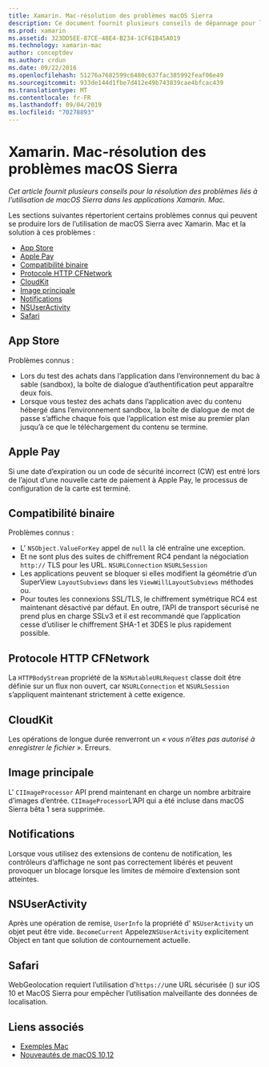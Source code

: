 ```yaml
---
title: Xamarin. Mac-résolution des problèmes macOS Sierra
description: Ce document fournit plusieurs conseils de dépannage pour l’utilisation de macOS Sierra dans les applications Xamarin. Mac. Les conseils se rapportent à l’App Store Mac, Apple Pay, la compatibilité binaire, CFNetwork, CloudKit et bien plus encore.
ms.prod: xamarin
ms.assetid: 323DD5EE-87CE-48E4-B234-1CF61B45A019
ms.technology: xamarin-mac
author: conceptdev
ms.author: crdun
ms.date: 09/22/2016
ms.openlocfilehash: 51276a7682599c6480c637fac385992feaf06e49
ms.sourcegitcommit: 933de144d1fbe7d412e49b743839cae4bfcac439
ms.translationtype: MT
ms.contentlocale: fr-FR
ms.lasthandoff: 09/04/2019
ms.locfileid: "70278893"
---
```

# <a name="xamarinmac---macos-sierra-troubleshooting"></a>Xamarin. Mac-résolution des problèmes macOS Sierra

_Cet article fournit plusieurs conseils pour la résolution des problèmes liés à l’utilisation de macOS Sierra dans les applications Xamarin. Mac._

Les sections suivantes répertorient certains problèmes connus qui peuvent se produire lors de l’utilisation de macOS Sierra avec Xamarin. Mac et la solution à ces problèmes :

- [App Store](#App-Store)
- [Apple Pay](#Apple-Pay)
- [Compatibilité binaire](#Binary-Compatibility)
- [Protocole HTTP CFNetwork](#CFNetwork-HTTP-Protocol)
- [CloudKit](#CloudKit)
- [Image principale](#CoreImage)
- [Notifications](#Notifications)
- [NSUserActivity](#NSUserActivity)
- [Safari](#Safari)

<a name="App-Store" />

## <a name="app-store"></a>App Store

Problèmes connus :

- Lors du test des achats dans l’application dans l’environnement du bac à sable (sandbox), la boîte de dialogue d’authentification peut apparaître deux fois.
- Lorsque vous testez des achats dans l’application avec du contenu hébergé dans l’environnement sandbox, la boîte de dialogue de mot de passe s’affiche chaque fois que l’application est mise au premier plan jusqu’à ce que le téléchargement du contenu se termine.

<a name="Apple-Pay" />

## <a name="apple-pay"></a>Apple Pay

Si une date d’expiration ou un code de sécurité incorrect (CW) est entré lors de l’ajout d’une nouvelle carte de paiement à Apple Pay, le processus de configuration de la carte est terminé.

<a name="Binary-Compatibility" />

## <a name="binary-compatibility"></a>Compatibilité binaire

Problèmes connus :

- L' `NSObject.ValueForKey` appel de `null` la clé entraîne une exception.
- Et ne sont plus des suites de chiffrement RC4 pendant la négociation `http://` TLS pour les URL. `NSURLConnection` `NSURLSession`
- Les applications peuvent se bloquer si elles modifient la géométrie d’un SuperView `LayoutSubviews` dans les `ViewWillLayoutSubviews` méthodes ou.
- Pour toutes les connexions SSL/TLS, le chiffrement symétrique RC4 est maintenant désactivé par défaut. En outre, l’API de transport sécurisé ne prend plus en charge SSLv3 et il est recommandé que l’application cesse d’utiliser le chiffrement SHA-1 et 3DES le plus rapidement possible.

<a name="CFNetwork-HTTP-Protocol" />

## <a name="cfnetwork-http-protocol"></a>Protocole HTTP CFNetwork

La `HTTPBodyStream` propriété de la `NSMutableURLRequest` classe doit être définie sur un flux non ouvert, car `NSURLConnection` et `NSURLSession` s’appliquent maintenant strictement à cette exigence.

<a name="CloudKit" />

## <a name="cloudkit"></a>CloudKit

Les opérations de longue durée renverront un _« vous n’êtes pas autorisé à enregistrer le fichier »._ Erreurs.

<a name="CoreImage" />

## <a name="core-image"></a>Image principale

L' `CIImageProcessor` API prend maintenant en charge un nombre arbitraire d’images d’entrée. `CIImageProcessor`L’API qui a été incluse dans macOS Sierra bêta 1 sera supprimée.

<a name="Notifications" />

## <a name="notifications"></a>Notifications

Lorsque vous utilisez des extensions de contenu de notification, les contrôleurs d’affichage ne sont pas correctement libérés et peuvent provoquer un blocage lorsque les limites de mémoire d’extension sont atteintes.

<a name="NSUserActivity" />

## <a name="nsuseractivity"></a>NSUserActivity

Après une opération de remise, `UserInfo` la propriété d' `NSUserActivity` un objet peut être vide. `BecomeCurrent` Appelez`NSUserActivity` explicitement Object en tant que solution de contournement actuelle.

<a name="Safari" />

## <a name="safari"></a>Safari

WebGeolocation requiert l’utilisation d'`https://`une URL sécurisée () sur iOS 10 et MacOS Sierra pour empêcher l’utilisation malveillante des données de localisation.

## <a name="related-links"></a>Liens associés

- [Exemples Mac](https://docs.microsoft.com/samples/browse/?products=xamarin&term=Xamarin.Mac)
- [Nouveautés de macOS 10,12](https://developer.apple.com/library/prerelease/content/releasenotes/MacOSX/WhatsNewInOSX/Articles/OSXv10.html#//apple_ref/doc/uid/TP40017145-SW1)
